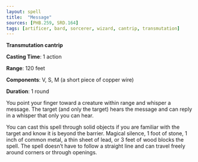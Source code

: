 ```yaml
---
layout: spell
title:  "Message"
sources: [PHB.259, SRD.164]
tags: [artificer, bard, sorcerer, wizard, cantrip, transmutation]
---
```


**Transmutation cantrip**

**Casting Time**: 1 action

**Range**: 120 feet

**Components**: V, S, M (a short piece of copper wire)

**Duration**: 1 round

You point your finger toward a creature within range and whisper a message. The target (and only the target) hears the message and can reply in a whisper that only you can hear.

You can cast this spell through solid objects if you are familiar with the target and know it is beyond the barrier. Magical silence, 1 foot of stone, 1 inch of common metal, a thin sheet of lead, or 3 feet of wood blocks the spell. The spell doesn’t have to follow a straight line and can travel freely around corners or through openings.
